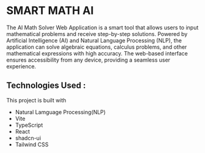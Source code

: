 # SMART MATH AI
The AI Math Solver Web Application is a smart tool that allows users to input mathematical problems and receive step-by-step solutions.
Powered by Artificial Intelligence (AI) and Natural Language Processing (NLP), the application can solve algebraic equations, calculus problems, and other mathematical expressions with high accuracy. The web-based interface ensures accessibility from any device, providing a seamless user experience.

## Technologies Used :
This project is built with 
- Natural Lamguage Processing(NLP)
- Vite
- TypeScript
- React
- shadcn-ui
- Tailwind CSS

